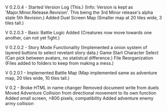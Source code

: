 V 0.2.0.4 - 
Started Version Log (This.) (Info: Version is kept as 'Major.Minor.Release.Revision'. This being the 3rd Minor release's alpha state 5th Revision.)
Added Duel Screen Map (Smaller map at 20 tiles wide, 3 tiles tall.)

V 0.2.0.3 -
Basic Battle Logic Added (Creatures now move towards one another, can not yet fight.)

V 0.2.0.2 -
Story Mode Functionality (Implemented a onion system of layered buttons to select revelant story data.)
Game Start Character Select (Can pick between avatars, no statistcal difference.)
File Reorganization (Files added to folders to keep from making a mess.)

V 0.2.0.1 -
Implemented Battle Map (Map implemented same as adventure map, 20 tiles wide, 10 tiles tall.)

V 0.2 -
Broke HTML in name changer
Removed document write from duels
Moved Adventure Collision from directional movement to its own function
Added small screen, >800 pixels, compatibility
Added adventure enemy army collision

